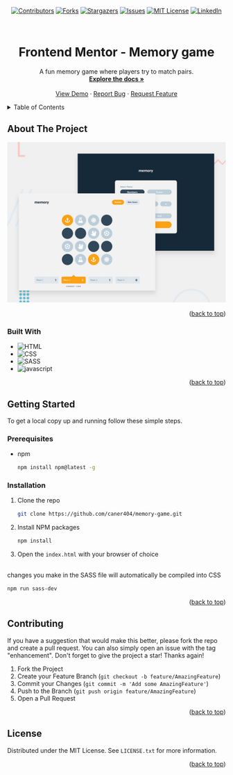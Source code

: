 
<!-- Improved compatibility of back to top link: See: https://github.com/othneildrew/Best-README-Template/pull/73 -->
<a id="readme-top"></a>
<!--
*** Thanks for checking out the Best-README-Template. If you have a suggestion
*** that would make this better, please fork the repo and create a pull request
*** or simply open an issue with the tag "enhancement".
*** Don't forget to give the project a star!
*** Thanks again! Now go create something AMAZING! :D
-->



<!-- PROJECT SHIELDS -->
<!--
*** I'm using markdown "reference style" links for readability.
*** Reference links are enclosed in brackets [ ] instead of parentheses ( ).
*** See the bottom of this document for the declaration of the reference variables
*** for contributors-url, forks-url, etc. This is an optional, concise syntax you may use.
*** https://www.markdownguide.org/basic-syntax/#reference-style-links
-->
<div align='center'>
  
  [![Contributors][contributors-shield]][contributors-url]
  [![Forks][forks-shield]][forks-url]
  [![Stargazers][stars-shield]][stars-url]
  [![Issues][issues-shield]][issues-url]
  [![MIT License][license-shield]][license-url]
  [![LinkedIn][linkedin-shield]][linkedin-url]
  
</div>

<!-- PROJECT LOGO -->
<br />
<div align="center">
  
<h1 align="center">Frontend Mentor - Memory game</h1>

  <p align="center">
     A fun memory game where players try to match pairs.
    <br />
    <a href="https://github.com/caner404/memory-game"><strong>Explore the docs »</strong></a>
    <br />
    <br />
    <a href="https://caner404.github.io/memory-game/" target='_blank'>View Demo</a>
    ·
    <a href="https://github.com/caner404/memory-game/issues/new?labels=bug&template=bug-report---.md">Report Bug</a>
    ·
    <a href="https://github.com/caner404/memory-game/issues/new?labels=enhancement&template=feature-request---.md">Request Feature</a>
  </p>
</div>



<!-- TABLE OF CONTENTS -->
<details>
  <summary>Table of Contents</summary>
  <ol>
    <li>
      <a href="#about-the-project">About The Project</a>
      <ul>
        <li><a href="#built-with">Built With</a></li>
      </ul>
    </li>
    <li>
      <a href="#getting-started">Getting Started</a>
      <ul>
        <li><a href="#prerequisites">Prerequisites</a></li>
        <li><a href="#installation">Installation</a></li>
      </ul>
    </li>
    <li><a href="#contributing">Contributing</a></li>
    <li><a href="#license">License</a></li>
  </ol>
</details>



<!-- ABOUT THE PROJECT -->
## About The Project

![Design preview for the Memory game coding challenge](./preview.jpg)

<p align="right">(<a href="#readme-top">back to top</a>)</p>



### Built With

* ![HTML]
* ![CSS]
* ![SASS]
* ![javascript]

<p align="right">(<a href="#readme-top">back to top</a>)</p>



<!-- GETTING STARTED -->
## Getting Started

To get a local copy up and running follow these simple steps.

### Prerequisites

* npm
  ```sh
  npm install npm@latest -g
  ```

### Installation

1. Clone the repo
   ```sh
   git clone https://github.com/caner404/memory-game.git
   ```
2. Install NPM packages
   ```sh
   npm install
   ```
3. Open the ```index.html``` with your browser of choice

  <br>
  changes you make in the SASS file will automatically be compiled into CSS 
  
   ```sh
   npm run sass-dev
   ```
<p align="right">(<a href="#readme-top">back to top</a>)</p>

<!-- CONTRIBUTING -->
## Contributing

If you have a suggestion that would make this better, please fork the repo and create a pull request. You can also simply open an issue with the tag "enhancement".
Don't forget to give the project a star! Thanks again!

1. Fork the Project
2. Create your Feature Branch (`git checkout -b feature/AmazingFeature`)
3. Commit your Changes (`git commit -m 'Add some AmazingFeature'`)
4. Push to the Branch (`git push origin feature/AmazingFeature`)
5. Open a Pull Request

<p align="right">(<a href="#readme-top">back to top</a>)</p>

<!-- LICENSE -->
## License

Distributed under the MIT License. See `LICENSE.txt` for more information.

<p align="right">(<a href="#readme-top">back to top</a>)</p>


<!-- MARKDOWN LINKS & IMAGES -->
<!-- https://www.markdownguide.org/basic-syntax/#reference-style-links -->
[contributors-shield]: https://img.shields.io/github/contributors/caner404/memory-game.svg?style=for-the-badge
[contributors-url]: https://github.com/caner404/memory-game/graphs/contributors
[forks-shield]: https://img.shields.io/github/forks/caner404/memory-game.svg?style=for-the-badge
[forks-url]: https://github.com/caner404/memory-game/network/members
[stars-shield]: https://img.shields.io/github/stars/caner404/memory-game.svg?style=for-the-badge
[stars-url]: https://github.com/caner404/memory-game/stargazers
[issues-shield]: https://img.shields.io/github/issues/caner404/memory-game.svg?style=for-the-badge
[issues-url]: https://github.com/caner404/memory-game/issues
[license-shield]: https://img.shields.io/github/license/caner404/memory-game.svg?label=license&style=for-the-badge
[license-url]: https://github.com/caner404/memory-game/blob/main/LICENSE.txt
[linkedin-shield]: https://img.shields.io/badge/-LinkedIn-black.svg?style=for-the-badge&logo=linkedin&colorB=555
[linkedin-url]: https://linkedin.com/in/linkedin_username

[React.js]: https://img.shields.io/badge/React-20232A?style=for-the-badge&logo=react&logoColor=61DAFB
[React-url]: https://reactjs.org/
[javascript]: https://img.shields.io/badge/JavaScript-F7DF1E?style=for-the-badge&logo=javascript&logoColor=%23000
[HTML]: https://img.shields.io/badge/HTML5-E34F26?style=for-the-badge&logo=html5&logoColor=white
[CSS]: https://img.shields.io/badge/CSS3-1572B6?style=for-the-badge&logo=css3&logoColor=white
[SASS]: https://img.shields.io/badge/Sass-CC6699?style=for-the-badge&logo=sass&logoColor=white
[Vue.js]: https://img.shields.io/badge/Vue.js-35495E?style=for-the-badge&logo=vuedotjs&logoColor=4FC08D
[Vue-url]: https://vuejs.org/
